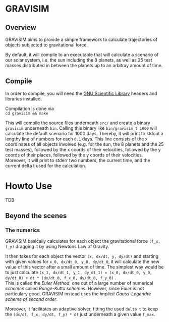 # GRAVISIM

## Overview

GRAVISIM aims to provide a simple framework to calculate trajectories of objects
subjected to gravitational force.

By default, it will compile to an executable that will calculate a scenario
of our solar system, i.e. the sun including the 8 planets, as well as 25 test
masses distributed in between the planets up to an arbitray amount of time.

## Compile

In order to compile, you will need the
[GNU Scientific Library](https://www.gnu.org/software/gsl/ "GNU Scientific Library")
headers and libraries installed.

Compilation is done via  
`cd gravisim && make`

This will compile the source files underneath `src/` and create a binary
`gravisim` underneath `bin`.
Calling this binary like `bin/gravisim t 1000` will calculate the default
scenario for 1000 days.
Thereby, it will print to stdout a lengthy line of numbers for each `0.1` days.
This line consists of the x coordinates of all objects involved (e.g.
for the sun, the 8 planets and the 25 test masses), followed by the
x coords of their velocities, followed by the y coords of their places,
followed by the y coords of their velocities.
Moreover, it will print to stderr two numbers, the current time, and the
current delta t used for the calculation.

# Howto Use

TDB

## Beyond the scenes

### The numerics

GRAVISIM basically calculates for each object the gravitational force `(f_x, f_y)`
dragging it by using Newtons Law of Gravity.

It then takes for each object the vector `(x, dx/dt, y, dy/dt)`
and starting with given values for `x_0, dx/dt_0, y_0, dy/dt_0`, it will
calculate the new value of this vector after a small amount of time.
The simplest way would be to just calculate
`(x_1, dx/dt_1, y_1, dy_dt_1) = (x_0, dx/dt_0, y_0, dy/dt_0) + dt * (dx/dt_0, f_x_0, dy/dt_0, f_y_0)` .  
This is called the *Euler Method*, one out of a large number of numerical *schemes*
called *Runge-Kutta schemes*.
However, since *Euler* is not particulary good, GRAVISIM instead uses
the *implicit* *Gauss-Legendre scheme of second order*.

Moreover, it facilitates an adaptive solver, fitting the used `delta t` to
keep the `(dx/dt, f_x, dy/dt, f_y) * dt` just underneath a given value `f_max`.
